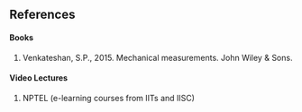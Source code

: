 ## References

#### Books
1. Venkateshan, S.P., 2015. Mechanical measurements. John Wiley & Sons.



#### Video Lectures


1. NPTEL (e-learning courses from IITs and IISC)
